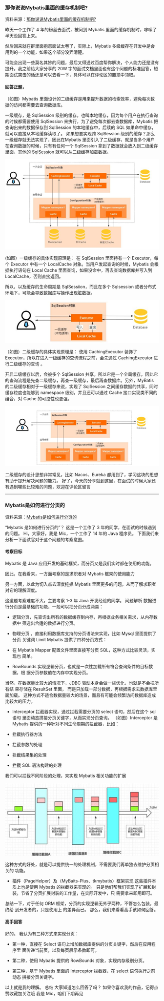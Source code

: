 ### 那你说说Mybatis里面的缓存机制吧?

资料来源：[那你说说Mybatis里面的缓存机制吧?](https://www.toutiao.com/video/7087139756894585357/?from_scene=all)

昨天一个工作了 4 年的粉丝去面试，被问到 Mybatis 里面的缓存机制时，哆嗦了半天没回答上来。

然后回来就在群里面抱怨面试太卷了，实际上，Mybatis 多级缓存在开发中是会用到的一个功能，如果这个部分没弄清楚。

可能会出现一些莫名其妙的问题，最后又得通过百度帮你解决，个人能力还是没有提升。我之前给大家分享的 20W 字的面试文档里面也有这个问题的标准回答，短期面试突击的话还是可以去看一下，具体可以在评论区的置顶中领取。

#### 回答正题，
（如图）Mybatis 里面设计的二级缓存是用来提升数据的检索效率，避免每次数据的访问都需要去查询数据库。

一级缓存，是 SqlSession 级别的缓存，也叫本地缓存，因为每个用户在执行查询的时候都需要使用 SqlSession 来执行，为了避免每次都去查数据库，Mybatis 把查询出来的数据保存到 SqlSession 的本地缓存中，后续的 SQL 如果命中缓存，就可以直接从本地缓存读取了。
如果想要实现跨 SqlSession 级别的缓存？那么一级缓存就无法实现了，因此在Mybatis 里面引入了二级缓存，就是当多个用户在查询数据的时候，只有有任何一个 SqlSession 拿到了数据就会放入到二级缓存里面，其他的 SqlSession 就可以从二级缓存加载数据。  

![image-20231228135911377](img/image-20231228135911377.png)

(如图）一级缓存的具体实现原理是：
在 SqlSession 里面持有一个 Executor，每个 Executor 中有一个 LocalCache 对象。当用户发起查询的时候，Mybatis 会根据执行语句在 Local Cache 里面查询，如果没命中，再去查询数据库并写入到 LocalCache，否则直接返回。

所以，以及缓存的生命周期是 SqlSessiion，而且在多个 Sqlsession 或者分布式环境下，可能会导致数据库写操作出现脏数据。  

![image-20231228135939387](img/image-20231228135939387.png)



（如图）二级缓存的具体实现原理是：
使用 CachingExecutor 装饰了 Executor，所以在进入一级缓存的查询流程之前，会先通过 CachingExecutor 进行二级缓存的查询 。

开启二级缓存以后，会被多个 SqlSession 共享，所以它是一个全局缓存。因此它的查询流程是先查二级缓存，再查一级缓存，最后再查数据库。另外，MyBatis 的二级缓存相对于一级缓存来说，实现了 SqlSession 之间缓存数据的共享，同时缓存粒度也能够到 namespace 级别，并且还可以通过 Cache 接口实现类不同的组合，对 Cache 的可控性也更强。  

![image-20231228140017572](img/image-20231228140017572.png)



二级缓存的设计思想非常常见，比如 Nacos、Eureka 都用到了，学习这块的思想有助于提升解决问题的能力。
好了，今天的分享就到这里，在面试的时候大家还有遇到哪些比较难的问题，欢迎在评论区留言  

<hr/>


### Mybatis是如何进行分页的

资料来源：[Mybatis是如何进行分页的](https://www.toutiao.com/video/7137869607662158350/?from_scene=all)

“Mybatis 是如何进行分页的”？
这是一个工作了 3 年的同学，在面试的时候遇到的问题。
Hi，大家好，我是 Mic，一个工作了 14 年的 Java 程序员。
下面我们来分析一下面试官对于这个问题的考察意图。
#### 考察目标
Mybatis 是 Java 应用开发的基础框架，而分页又是我们实时都在使用的功能。

因此，在我看来，一方面考察的是求职者对 Mybatis 框架的使用能力

另一方面，以此为切入点去深度挖掘 Mybatis 里面更多的问题，从而了解求职者对它的理解深度。

这道题考察难度不大，主要考察 1-3 年 Java 开发经验的同学。
问题解析
数据进行分页是最基础的功能，一般可以把分页分成两类：

- 逻辑分页，先查询出所有的数据缓存到内存，再根据业务相关需求，从内存数据中
  筛选出合适的数据进行分页。 

- 物理分页 ，直接利用数据库支持的分页语法来实现，比如 Mysql 里面提供了分页
  关键词 Limit
  Mybatis 提供了四种分页方式：

- 在 Mybatis Mapper 配置文件里面直接写分页 SQL，这种方式比较灵活，实现也
  简单。

- RowBounds 实现逻辑分页，也就是一次性加载所有符合查询条件的目标数据，根
  据分页参数值在内存中实现分页。  

当然，在数据量比较大的情况下，JDBC 驱动本身会做一些优化，也就是不会把所有结
果存储在 ResultSet 里面，
而是只加载一部分数据，再根据需求去数据库里面加载。
这种方式不适合数据量较大的场景，而且有可能会频繁访问数据库造成比较大的压力。

- Interceptor 拦截器实现，通过拦截需要分页的 select 语句，然后在这个 sql 语句
  里面动态拼接分页关键字，从而实现分页查询。
  （如图）Interceptor 是 Mybatis 提供的一种针对不同生命周期的拦截器，比如：

- 拦截执行器方法

- 拦截参数的处理

- 拦截结果集的处理

- 拦截 SQL 语法构建的处理

我们可以拦截不同阶段的处理，来实现 Mybatis 相关功能的扩展  

![image-20231228135706351](img/image-20231228135706351.png)



这种方式的好处，就是可以提供统一的处理机制，不需要我们再单独去维护分页相关的
功能。

- 插件（PageHelper）及（MyBaits-Plus、tkmybatis）框架实现
  这些插件本质上也是使用 Mybatis 的拦截器来实现的。
  只是他们帮我们实现了扩展和封装，节省了分页扩展封装的工作量，在实际开发中，只
  需要拿来即用即可。  

总结一下，对于任何 ORM 框架，分页的实现逻辑无外乎两种，不管怎么包装，最终给
到开发者的，只是使用上
的差异而已。
那么，我们来看看高手该如何回答。
#### 高手回答
好的。
我认为有三种方式来实现分页：

- 第一种，直接在 Select 语句上增加数据库提供的分页关键字，然后在应用程序里
  面传递当前页，以及每页展示条数即可。 

- 第二种，使用 Mybatis 提供的 RowBounds 对象，实现内存级别分页。

- 第三种，基于 Mybatis 里面的 Interceptor 拦截器，在 select 语句执行之前动态
  拼接分页关键字。

以上就是我的理解。
总结
大家知道怎么回答了吗？
如果你喜欢我的作品，记得点赞收藏加关注哦
我是 Mic，咱们下期再见  